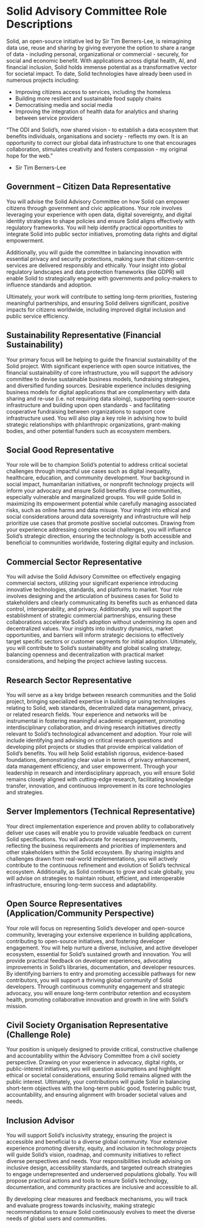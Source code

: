 # Solid Advisory Committee Role Descriptions
Solid, an open-source initiative led by Sir Tim Berners-Lee, is reimagining data use, reuse and sharing by giving everyone the option to share a range of data - including personal, organizational or commercial - securely, for social and economic benefit. With applications across digital health, AI, and financial inclusion, Solid holds immense potential as a transformative vector for societal impact. To date, Solid technologies have already been used in numerous projects including:  
 - Improving citizens access to services, including the homeless 
 - Building more resilient and sustainable food supply chains
 - Democratising media and social media
 - Improving the integration of health data for analytics and sharing between service providers
 
“The ODI and Solid’s, now shared vision - to establish a data ecosystem that benefits individuals, organisations and society - reflects my own. It is an opportunity to correct our global data infrastructure to one that encourages collaboration, stimulates creativity and fosters compassion - my original hope for the web.”
 - Sir Tim Berners-Lee

## Government – Citizen Data Representative
You will advise the Solid Advisory Committee on how Solid can empower citizens through government and civic applications. Your role involves leveraging your experience with open data, digital sovereignty, and digital identity strategies to shape policies and ensure Solid aligns effectively with regulatory frameworks. You will help identify practical opportunities to integrate Solid into public sector initiatives, promoting data rights and digital empowerment.

Additionally, you will guide the committee in balancing innovation with essential privacy and security protections, making sure that citizen-centric services are delivered responsibly and ethically. Your insight into global regulatory landscapes and data protection frameworks (like GDPR) will enable Solid to strategically engage with governments and policy-makers to influence standards and adoption.

Ultimately, your work will contribute to setting long-term priorities, fostering meaningful partnerships, and ensuring Solid delivers significant, positive impacts for citizens worldwide, including improved digital inclusion and public service efficiency.

## Sustainability Representative (Financial Sustainability)
Your primary focus will be helping to guide the financial sustainability of the Solid project. With significant experience with open source initiatives, the financial sustainability of core infrastructure, you will support the advisory committee to devise sustainable business models, fundraising strategies, and diversified funding sources.
Desirable experience includes designing business models for digital applications that are complimentary with data sharing and re-use (i.e. not requiring data siloing), supporting open-source infrastructure and building upon open standards - and facilitating cooperative fundraising between organizations to support core infrastructure used.
You will also play a key role in advising how to build strategic relationships with philanthropic organizations, grant-making bodies, and other potential funders such as ecosystem members.

## Social Good Representative
Your role will be to champion Solid’s potential to address critical societal challenges through impactful use cases such as digital inequality, healthcare, education, and community development. Your background in social impact, humanitarian initiatives, or nonprofit technology projects will inform your advocacy and ensure Solid benefits diverse communities, especially vulnerable and marginalized groups.
You will guide Solid in maximizing its empowerment potential while carefully managing associated risks, such as online harms and data misuse. Your insight into ethical and social considerations around data sovereignty and infrastructure will help prioritize use cases that promote positive societal outcomes.
Drawing from your experience addressing complex social challenges, you will influence Solid’s strategic direction, ensuring the technology is both accessible and beneficial to communities worldwide, fostering digital equity and inclusion.

## Commercial Sector Representative
You will advise the Solid Advisory Committee on effectively engaging commercial sectors, utilizing your significant experience introducing innovative technologies, standards, and platforms to market. Your role involves designing and the articulation of business cases for Solid to stakeholders and clearly communicating its benefits such as enhanced data control, interoperability, and privacy.
Additionally, you will support the establishment of strategic commercial partnerships, ensuring these collaborations accelerate Solid’s adoption without undermining its open and decentralized values. Your insights into industry dynamics, market opportunities, and barriers will inform strategic decisions to effectively target specific sectors or customer segments for initial adoption.
Ultimately, you will contribute to Solid’s sustainability and global scaling strategy, balancing openness and decentralization with practical market considerations, and helping the project achieve lasting success.

## Research Sector Representative
You will serve as a key bridge between research communities and the Solid project, bringing specialized expertise in building or using technologies relating to Solid, web standards, decentralized data management, privacy, or related research fields. Your experience and networks will be instrumental in fostering meaningful academic engagement, promoting interdisciplinary collaboration, and driving research initiatives directly relevant to Solid’s technological advancement and adoption.
Your role will include identifying and advising on critical research questions and developing pilot projects or studies that provide empirical validation of Solid’s benefits. You will help Solid establish rigorous, evidence-based foundations, demonstrating clear value in terms of privacy enhancement, data management efficiency, and user empowerment.
Through your leadership in research and interdisciplinary approach, you will ensure Solid remains closely aligned with cutting-edge research, facilitating knowledge transfer, innovation, and continuous improvement in its core technologies and strategies.

## Server Implementors (Technical Representative)
Your direct implementation experience and proven ability to collaboratively deliver use cases will enable you to provide valuable feedback on current Solid specifications. You will advocate for necessary improvements, reflecting the business requirements and priorities of implementers and other stakeholders within the Solid ecosystem. By sharing insights and challenges drawn from real-world implementations, you will actively contribute to the continuous refinement and evolution of Solid’s technical ecosystem.
Additionally, as Solid continues to grow and scale globally, you will advise on strategies to maintain robust, efficient, and interoperable infrastructure, ensuring long-term success and adaptability.

## Open Source Representatives (Application/Community Perspective)
Your role will focus on representing Solid’s developer and open-source community, leveraging your extensive experience in building applications, contributing to open-source initiatives, and fostering developer engagement. You will help nurture a diverse, inclusive, and active developer ecosystem, essential for Solid’s sustained growth and innovation.
You will provide practical feedback on developer experiences, advocating improvements in Solid’s libraries, documentation, and developer resources. By identifying barriers to entry and promoting accessible pathways for new contributors, you will support a thriving global community of Solid developers.
Through continuous community engagement and strategic advocacy, you will ensure long-term contributor retention and ecosystem health, promoting collaborative innovation and growth in line with Solid’s mission.

## Civil Society Organisation Representative (Challenge Role)
Your position is uniquely designed to provide critical, constructive challenge and accountability within the Advisory Committee from a civil society perspective. Drawing on your experience in advocacy, digital rights, or public-interest initiatives, you will question assumptions and highlight ethical or societal considerations, ensuring Solid remains aligned with the public interest.
Ultimately, your contributions will guide Solid in balancing short-term objectives with the long-term public good, fostering public trust, accountability, and ensuring alignment with broader societal values and needs.

## Inclusion Advisor
You will support Solid’s inclusivity strategy, ensuring the project is accessible and beneficial to a diverse global community. Your extensive experience promoting diversity, equity, and inclusion in technology projects will guide Solid’s vision, roadmap, and community initiatives to reflect diverse perspectives and needs.
Your responsibilities include advising on inclusive design, accessibility standards, and targeted outreach strategies to engage underrepresented and underserved populations globally. You will propose practical actions and tools to ensure Solid’s technology, documentation, and community practices are inclusive and accessible to all.

By developing clear measures and feedback mechanisms, you will track and evaluate progress towards inclusivity, making strategic recommendations to ensure Solid continuously evolves to meet the diverse needs of global users and communities.
